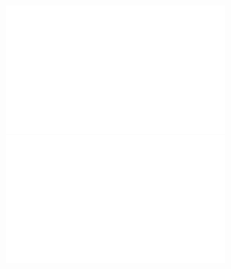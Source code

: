 <!-- # Hello! I'm Saikiran 👋 -->

<!-- ![Top Langs](https://github-readme-stats.vercel.app/api/top-langs/?username=saikiransomanagoudar&layout=compact) -->
![](https://raw.githubusercontent.com/saikiransomanagoudar/saikiransomanagoudar/master/generated/overview.svg)
![](https://raw.githubusercontent.com/saikiransomanagoudar/saikiransomanagoudar/master/generated/languages.svg)

<!--
## ⚡ Languages and Frameworks

<table>
  <tr>
    <td><b>Programming Languages</b></td>
    <td>
      <img src="https://img.shields.io/badge/JavaScript-%23323330.svg?style=flat-square&logo=javascript&logoColor=%23F7DF1E"/>
      <img src="https://img.shields.io/badge/TypeScript-%23007ACC.svg?style=flat-square&logo=typescript&logoColor=white"/>
      <img src="https://img.shields.io/badge/Python-3670A0?style=flat-square&logo=python&logoColor=ffdd54"/>
      <img src="https://img.shields.io/badge/Java-%23ED8B00.svg?style=flat-square&logo=openjdk&logoColor=white"/>
      <img src="https://img.shields.io/badge/C-%2300599C.svg?style=flat-square&logo=c&logoColor=white"/>
      <img src="https://img.shields.io/badge/Dart-0175C2.svg?style=flat-square&logo=dart&logoColor=white"/>
      <img src="https://img.shields.io/badge/SQL-336791.svg?style=flat-square&logo=postgresql&logoColor=white"/>
    </td>
  </tr>

  <tr>
    <td><b>Frontend</b></td>
    <td>
      <img src="https://img.shields.io/badge/React-%2320232a.svg?style=flat-square&logo=react&logoColor=%2361DAFB"/>
      <img src="https://img.shields.io/badge/Redux-764ABC?style=flat-square&logo=redux&logoColor=white"/>
      <img src="https://img.shields.io/badge/Next.js-000000?style=flat-square&logo=next.js&logoColor=white"/>
      <img src="https://img.shields.io/badge/Flutter-02569B.svg?style=flat-square&logo=flutter&logoColor=white"/>
      <img src="https://img.shields.io/badge/HTML5-%23E34F26.svg?style=flat-square&logo=html5&logoColor=white"/>
      <img src="https://img.shields.io/badge/CSS3-%231572B6.svg?style=flat-square&logo=css3&logoColor=white"/>
    </td>
  </tr>

  <tr>
    <td><b>Styling</b></td>
    <td>
      <img src="https://img.shields.io/badge/Tailwind-38B2AC.svg?style=flat-square&logo=tailwind-css&logoColor=white"/>
      <img src="https://img.shields.io/badge/MaterialUI-0081CB.svg?style=flat-square&logo=MUI&logoColor=white"/>
    </td>
  </tr>

  <tr>
    <td><b>Backend</b></td>
    <td>
      <img src="https://img.shields.io/badge/Node.js-43853D?style=flat-square&logo=node.js&logoColor=white"/>
      <img src="https://img.shields.io/badge/Flask-%23000000.svg?style=flat-square&logo=flask&logoColor=white"/>
      <img src="https://img.shields.io/badge/FastAPI-009688?style=flat-square&logo=fastapi&logoColor=white"/>
      <img src="https://img.shields.io/badge/LangChain-blue?style=flat-square&logo=langchain&logoColor=white"/>
    </td>
  </tr>

  <tr>
    <td><b>Databases</b></td>
    <td>
      <img src="https://img.shields.io/badge/MySQL-005C84.svg?style=flat-square&logo=mysql&logoColor=white"/>
      <img src="https://img.shields.io/badge/MongoDB-%234ea94b.svg?style=flat-square&logo=mongodb&logoColor=white"/>
      <img src="https://img.shields.io/badge/PostgreSQL-%23336791.svg?style=flat-square&logo=postgresql&logoColor=white"/>
      <img src="https://img.shields.io/badge/Firebase-%23039BE5.svg?style=flat-square&logo=firebase"/>
    </td>
  </tr>

  <tr>
    <td><b>Machine Learning Libraries</b></td>
    <td>
      <img src="https://img.shields.io/badge/Keras-D00000.svg?style=flat-square&logo=keras&logoColor=white"/>
      <img src="https://img.shields.io/badge/TensorFlow-%23FF6F00.svg?style=flat-square&logo=tensorflow&logoColor=white"/>
      <img src="https://img.shields.io/badge/Pandas-150458?style=flat-square&logo=pandas&logoColor=white"/>
      <img src="https://img.shields.io/badge/Numpy-013243?style=flat-square&logo=numpy&logoColor=white"/>
      <img src="https://img.shields.io/badge/Scikit--Learn-F7931E.svg?style=flat-square&logo=scikit-learn&logoColor=white"/>
      <img src="https://img.shields.io/badge/Matplotlib-013220?style=flat-square&logo=matplotlib&logoColor=white"/>
    </td>
  </tr>

<!--
  <tr>
    <td><b>Real-Time Libraries</b></td>
    <td>
      <img src="https://img.shields.io/badge/Socket.IO-%23010101.svg?style=flat-square&logo=socketdotio&logoColor=white"/>
    </td>
  </tr>

  <tr>
    <td><b>Big Data & Analytics</b></td>
    <td>
      <img src="https://img.shields.io/badge/Hadoop-66CCFF.svg?style=flat-square&logo=apachehadoop&logoColor=black"/>
      <img src="https://img.shields.io/badge/Apache%20Spark-E25A1C.svg?style=flat-square&logo=apachespark&logoColor=white"/>
      <img src="https://img.shields.io/badge/Elasticsearch-005571.svg?style=flat-square&logo=elasticsearch&logoColor=white"/>
      <img src="https://img.shields.io/badge/Splunk-000000.svg?style=flat-square&logo=splunk&logoColor=white"/>
    </td>
  </tr>

  <tr>
    <td><b>AI & NLP Tools</b></td>
    <td>
      <img src="https://img.shields.io/badge/OpenAI-412991?style=flat-square&logo=openai&logoColor=white"/>

      <img src="https://img.shields.io/badge/LangGraph-0088CC.svg?style=flat-square&logoColor=white&labelColor=000000&label=LangGraph"/>
    </td>
  </tr>
  
  <tr>
    <td><b>Cloud & DevOps</b></td>
    <td>
      <img src="https://img.shields.io/badge/Amazon_AWS-232F3E?style=flat-square&logo=amazon-aws&logoColor=white"/>
      <img src="https://img.shields.io/badge/Docker-2496ED.svg?style=flat-square&logo=docker&logoColor=white"/>
      <img src="https://img.shields.io/badge/Kubernetes-326ce5.svg?style=flat-square&logo=kubernetes&logoColor=white"/>
      <img src="https://img.shields.io/badge/Jenkins-D24939.svg?style=flat-square&logo=jenkins&logoColor=white"/>
      <img src="https://img.shields.io/badge/Maven-C71A36.svg?style=flat-square&logo=apache-maven&logoColor=white"/>
      <img src="https://img.shields.io/badge/Linux-FCC624.svg?style=flat-square&logo=linux&logoColor=black"/>
      <img src="https://img.shields.io/badge/Powershell-5391FE.svg?style=flat-square&logo=powershell&logoColor=white"/>
    </td>
  </tr>

  <tr>
    <td><b>Version Control & Tools</b></td>
    <td>
      <img src="https://img.shields.io/badge/Github-181717.svg?style=flat-square&logo=github&logoColor=white"/>
      <img src="https://img.shields.io/badge/Bitbucket-0747a6.svg?style=flat-square&logo=bitbucket&logoColor=white"/>
      <img src="https://img.shields.io/badge/JIRA-0052CC.svg?style=flat-square&logo=jira&logoColor=white"/>
      <img src="https://img.shields.io/badge/XL%20Release-2496ED.svg?style=flat-square&logoColor=white&labelColor=000000&label=XL%20Release"/>
    </td>
  </tr>

  <tr>
    <td><b>Testing</b></td>
    <td>
      <img src="https://img.shields.io/badge/JUnit-25A162.svg?style=flat-square&logo=junit5&logoColor=white"/>
      <img src="https://img.shields.io/badge/Selenium-43B02A.svg?style=flat-square&logo=selenium&logoColor=white"/>
      <img src="https://img.shields.io/badge/React%20Testing%20Library-%23CC6699.svg?style=flat-square&logo=testing-library&logoColor=white"/>
      <img src="https://img.shields.io/badge/Jest-C21325?style=flat-square&logo=jest&logoColor=white"/>
    </td>
  </tr>
</table>
-->
